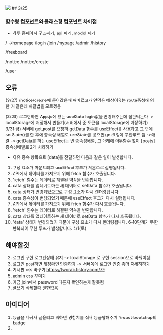 <img src="https://img.shields.io/badge/react-61DAFB?style=for-the-badge&logo=react&logoColor=black">
## 3/25

### 함수형 컴포넌트와 클래스형 컴포넌트 차이점

- 하루 홈페이지 구조짜기, api 짜기, model 짜기

/ ->homepage
/login
/join
/mypage
/admin
/history

/freeboard

/notice
/notice/create

/user

## 오류

(3/27) /notice/create에 들어갔을때 해머로고가 안먹음
예상이유는 route중첩에 의한 거 같은데 해결법을 모르겠음

(3/28) 로그인하면 App.js에 있는 useState login값을 변경해주는데 잘안먹는다
-> localStorage에 저장해서 만들기(서버에서 준 토큰을 localStorage에 저장하기)
3/31(금) 서버에 get,post를 요청하 getData 함수를 useEffect를 사용하고
그 안에 setState()를 한 후에 종속성 배열로 useState를 넣으면 get요청이 무한루프 됨
->해결
-> getData를 하는 useEffect는 빈 종속성배열, 그 아래에 아무함수 없이 [posts] 종속성배열로 2개 처리하기

- 이유
  종속 항목으로 [data]를 전달하면 다음과 같은 일이 발생합니다.

1. 구성 요소가 마운트되고 useEffect 후크가 처음으로 실행됩니다.
2. API에서 데이터를 가져오기 위해 fetch 함수가 호출됩니다.
3. 'fetch' 함수는 데이터로 해결된 약속을 반환합니다.
4. data 상태를 업데이트하는 새 데이터로 setData 함수가 호출됩니다.
5. data 상태가 변경되었으므로 구성 요소가 다시 렌더링됩니다.
6. data 종속성이 변경되었기 때문에 useEffect 후크가 다시 실행됩니다.
7. API에서 데이터를 가져오기 위해 fetch 함수가 다시 호출됩니다.
8. 'fetch' 함수는 데이터로 해결된 약속을 반환합니다.
9. data 상태를 업데이트하는 새 데이터로 setData 함수가 다시 호출됩니다.
10. 'data' 상태가 변경되었기 때문에 구성 요소가 다시 렌더링됩니다.
    6-10단계가 무한 반복되어 무한 루프가 발생합니다.
    4/1(토)

## 해야할것

2. 로그인 구현 로그인상태 유지
   -> localStorage 로 구현 session으로 바꿔야됨
3. 로그인 post하면 게정확인 인증하기
   -> 서버쪽에 로그인 인증 좀더 자세히하기
4. 게시판 css 바꾸기 https://tworab.tistory.com/79
5. admin css 꾸미기
6. 지금 join에서 password 다른지 확인하는게 잘못됨
7. 글쓰기 삭제할때 권한없음

## 아이디어

1. 등급을 나눠서 글올리고 뭐하면 경험치를 줘서 등급업해주기
   //react-bootstrap의 badge
2.
